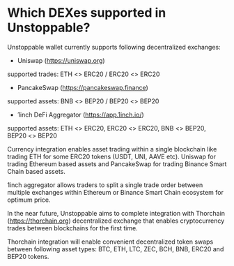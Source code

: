 # Which DEXes supported in Unstoppable?

Unstoppable wallet currently supports following decentralized exchanges:

- Uniswap (https://uniswap.org)

 supported trades: ETH <> ERC20 / ERC20 <> ERC20


- PancakeSwap (https://pancakeswap.finance)

 supported assets: BNB <> BEP20 / BEP20 <> BEP20


- 1inch DeFi Aggregator (https://app.1inch.io/)

 supported assets: ETH <> ERC20, ERC20 <> ERC20, BNB <> BEP20, BEP20 <> BEP20


Currency integration enables asset trading within a single blockchain like trading ETH for some ERC20 tokens (USDT, UNI, AAVE etc). Uniswap for trading Ethereum based assets and PancakeSwap for trading Binance Smart Chain based assets.

1inch aggregator allows traders to split a single trade order between multiple exchanges within Ethereum or Binance Smart Chain ecosystem for optimum price.

In the near future, Unstoppable aims to complete integration with Thorchain (https://thorchain.org) decentralized exchange that enables cryptocurrency trades between blockchains for the first time.

Thorchain integration will enable convenient decentralized token swaps between following asset types: BTC, ETH, LTC, ZEC, BCH, BNB, ERC20 and BEP20 tokens.

